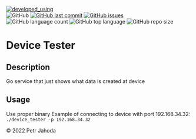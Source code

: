 [![developed_using](https://img.shields.io/badge/developed%20using-Jetbrains%20Goland-lightgrey)](https://www.jetbrains.com/go/)
<br/>
![GitHub](https://img.shields.io/github/license/petrjahoda/device_tester)
[![GitHub last commit](https://img.shields.io/github/last-commit/petrjahoda/device_tester)](https://github.com/petrjahoda/device_tester/commits/master)
[![GitHub issues](https://img.shields.io/github/issues/petrjahoda/device_tester)](https://github.com/petrjahoda/device_tester/issues)
<br/>
![GitHub language count](https://img.shields.io/github/languages/count/petrjahoda/device_tester)
![GitHub top language](https://img.shields.io/github/languages/top/petrjahoda/device_tester)
![GitHub repo size](https://img.shields.io/github/repo-size/petrjahoda/device_tester)

# Device Tester

## Description
Go service that just shows what data is created at device

## Usage
Use proper binary
Example of connecting to device with port 192.168.34.32: ```./device_tester -p 192.168.34.32```

© 2022 Petr Jahoda


